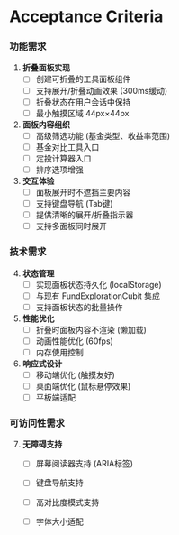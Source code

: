 # Acceptance Criteria

### 功能需求
1. **折叠面板实现**
   - [ ] 创建可折叠的工具面板组件
   - [ ] 支持展开/折叠动画效果 (300ms缓动)
   - [ ] 折叠状态在用户会话中保持
   - [ ] 最小触摸区域 44px×44px

2. **面板内容组织**
   - [ ] 高级筛选功能 (基金类型、收益率范围)
   - [ ] 基金对比工具入口
   - [ ] 定投计算器入口
   - [ ] 排序选项增强

3. **交互体验**
   - [ ] 面板展开时不遮挡主要内容
   - [ ] 支持键盘导航 (Tab键)
   - [ ] 提供清晰的展开/折叠指示器
   - [ ] 支持多面板同时展开

### 技术需求
4. **状态管理**
   - [ ] 实现面板状态持久化 (localStorage)
   - [ ] 与现有 FundExplorationCubit 集成
   - [ ] 支持面板状态的批量操作

5. **性能优化**
   - [ ] 折叠时面板内容不渲染 (懒加载)
   - [ ] 动画性能优化 (60fps)
   - [ ] 内存使用控制

6. **响应式设计**
   - [ ] 移动端优化 (触摸友好)
   - [ ] 桌面端优化 (鼠标悬停效果)
   - [ ] 平板端适配

### 可访问性需求
7. **无障碍支持**
   - [ ] 屏幕阅读器支持 (ARIA标签)
   - [ ] 键盘导航支持
   - [ ] 高对比度模式支持
   - [ ] 字体大小适配
